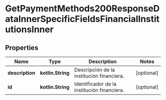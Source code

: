 
# GetPaymentMethods200ResponseDataInnerSpecificFieldsFinancialInstitutionsInner

## Properties
Name | Type | Description | Notes
------------ | ------------- | ------------- | -------------
**description** | **kotlin.String** | Descripción de la institución financiera. |  [optional]
**id** | **kotlin.String** | Identificador de la institución financiera. |  [optional]



